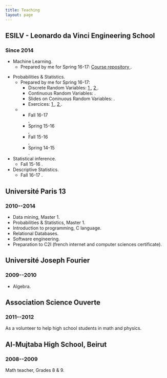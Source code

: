 ```yaml
---
title: Teaching
layout: page
---
```


## ESILV - Leonardo da Vinci Engineering School

### Since 2014

* Machine Learning. 
	+ <i class="fa fa-hand-peace-o" aria-hidden="true"></i> Prepared by me for Spring 16-17: <a target="_blank" href="../MLcourse/index.html">Course repository <i class="fa fa-book" aria-hidden="true"></i></a>.

<!-- 	[Course repository](../MLcourse/index.html "Introduction to Machine Learning -- Spring 16-17"). -->
* Probabilities & Statistics.
	+ <i class="fa fa-hand-peace-o" aria-hidden="true"></i> Prepared by me for Spring 16-17: 
		- Discrete Random Variables: <a target="_blank" href="../documents/proba-spring-16-17-1.pdf">1 <i class="fa fa-file-pdf-o" aria-hidden="true"></i></a>, <a target="_blank" href="../documents/proba-spring-16-17-2.pdf">2 <i class="fa fa-file-pdf-o" aria-hidden="true"></i></a>.
		- Continuous Random Variables: <a target="_blank" href="../documents/proba-spring-16-17-3.pdf"><i class="fa fa-file-pdf-o" aria-hidden="true"></i></a>.
		- Slides on Coninuous Random Variables: <a target="_blank" href="../documents/slides-lois-continues-16-17.pdf"><i class="fa fa-file-pdf-o" aria-hidden="true"></i></a>.
		- Exercices: <a target="_blank" href="../documents/proba-spring-16-17-td1.pdf">1 <i class="fa fa-file-pdf-o" aria-hidden="true"></i></a>, <a target="_blank" href="../documents/proba-spring-16-17-td2.pdf">2 <i class="fa fa-file-pdf-o" aria-hidden="true"></i></a>.
	+ <ul class="list-inline">
  		<li> Fall 16-17 <a target="_blank" href="../documents/proba-fall-16-17.pdf"><i class="fa fa-file-pdf-o" aria-hidden="true"></i></a></li>,
  		<li>Spring 15-16 <a target="_blank" href="../documents/proba-spring-15-16.pdf"><i class="fa fa-file-pdf-o" aria-hidden="true"></i></a></li>,
  		<li>Fall 15-16 <a target="_blank" href="../documents/proba-fall-15-16.pdf"><i class="fa fa-file-pdf-o" aria-hidden="true"></i></a></li>,
  		<li>Spring 14-15 <a target="_blank" href="../documents/proba-spring-14-15.pdf"><i class="fa fa-file-pdf-o" aria-hidden="true"></i></a></li>.
		</ul>
* Statistical inference.
	+ Fall 15-16 <a target="_blank" href="../documents/stat-inf-fall-15-16.pdf"><i class="fa fa-file-pdf-o" aria-hidden="true"></i></a>.
* Descriptive Statistics.
	+ Fall 16-17 <a target="_blank" href="../documents/stat-desc-fall-16-17.pdf"><i class="fa fa-file-pdf-o" aria-hidden="true"></i></a>.

## Université Paris 13

### 2010--2014

* Data mining, Master 1.
* Probabilities & Statistics, Master 1.
* Introduction to programming, C language.
* Relational Databases.
* Software engineering.
* Preparation to C2I (french internet and computer sciences certificate).

## Université Joseph Fourier

### 2009--2010

* Algebra.

## Association Science Ouverte

### 2011--2012

As a volunteer to help high school students in math and physics.

## Al-Mujtaba High School, Beirut

### 2008--2009

Math teacher, Grades 8 & 9.